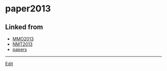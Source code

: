 # paper2013

## Linked from

* [MMO2013](MMO2013.md)
* [NMT2013](NMT2013.md)
* [papers](papers.md)


----
[Edit](https://github.com/vitroid/vitroid.github.io/edit/master/MD/paper2013.md)
